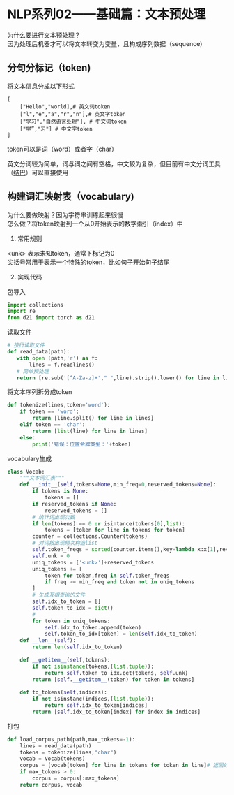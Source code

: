 # NLP系列02——基础篇：文本预处理

为什么要进行文本预处理？  
因为处理后机器才可以将文本转变为变量，且构成序列数据（sequence)

## 分句分标记（token)

将文本信息分成以下形式

```
[
    ["Hello","world],# 英文词token
    ["l","e","a","r","n"],# 英文字token
    ["学习","自然语言处理"], # 中文词token
    ["学”,"习"] # 中文字token
]
```

token可以是词（word）或者字（char）

英文分词较为简单，词与词之间有空格，中文较为复杂，但目前有中文分词工具（[结巴](https://github.com/TaurusTiger/jieba)）可以直接使用

## 构建词汇映射表（vocabulary)

为什么要做映射？因为字符串训练起来很慢  
怎么做？将token映射到一个从0开始表示的数字索引（index）中

1. 常用规则

\<unk> 表示未知token，通常下标记为0  
尖括号常用于表示一个特殊的token，比如句子开始句子结尾

2. 实现代码

包导入
```python
import collections
import re
from d21 import torch as d21
```
读取文件
```python
# 按行读取文件
def read_data(path):
   with open (path,'r') as f:
       lines = f.readlines()
   # 简单预处理
   return [re.sub('[^A-Za-z]+'," ",line).strip().lower() for line in lines]
```
将文本序列拆分成token
```python
def tokenize(lines,token='word'):
    if token == 'word':
        return [line.split() for line in lines]
    elif token == 'char':
        return [list(line) for line in lines]
    else:
        print('错误：位置令牌类型：'+token)
```
vocabulary生成
```python
class Vocab:
    """文本词汇表"""
    def __init__(self,tokens=None,min_freq=0,reserved_tokens=None):
        if tokens is None:
            tokens = []
        if reserved_tokens if None:
            reserved_tokens = []
        # 统计词出现次数
        if len(tokens) == 0 or isintance(tokens[0],list):
            tokens = [token for line in tokens for token]
        counter = collections.Counter(tokens)
        # 对词按出现频次构造list
        self.token_freqs = sorted(counter.items(),key=lambda x:x[1],reverse=True)
        self.unk = 0
        uniq_tokens = ['<unk>']+reserved_tokens
        uniq_tokens += [
            token for token,freq in self.token_freqs 
            if freq >= min_freq and token not in uniq_tokens
        ]
        # 生成互相查询的文件
        self.idx_to_token = []
        self.token_to_idx = dict()
        # 
        for token in uniq_tokens:
            self.idx_to_token.append(token)
            self.token_to_idx[token] = len(self.idx_to_token)
    def __len__(self):
        return len(self.idx_to_token)
    
    def __getitem__(self,tokens):
        if not isinstance(tokens,(list,tuple)):
            return self.token_to_idx.get(tokens, self.unk)
        return [self.__getitem__(token) for token in tokens]
    
    def to_tokens(self,indices):
        if not isinstanc(indices,(list,tuple)):
            return self.idx_to_token[indices]
        return [self.idx_to_token[index] for index in indices]
```
打包
```python
def load_corpus_path(path,max_tokens=-1):
    lines = read_data(path)
    tokens = tokenize(lines,"char")
    vocab = Vocab(tokens)
    corpus = [vocab[token] for line in tokens for token in line]# 返回的是所有词对应的index
    if max_tokens > 0:
        corpus = corpus[:max_tokens]
    return corpus, vocab
```